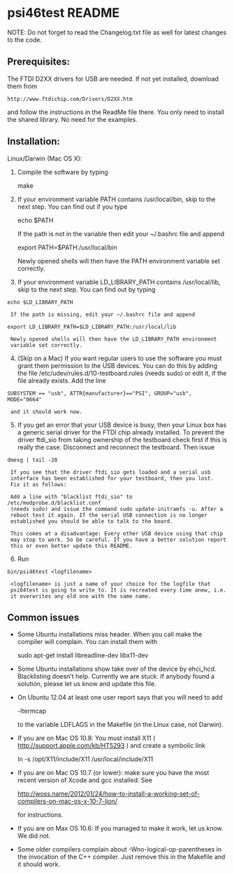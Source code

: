 psi46test README
====================================================================

NOTE: Do not forget to read the Changelog.txt file as well for latest
      changes to the code.

Prerequisites:
--------------

The FTDI D2XX drivers for USB are needed. If not yet installed, download
them from

    http://www.ftdichip.com/Drivers/D2XX.htm

and follow the instructions in the ReadMe file there. You only need to install
the shared library. No need for the examples.


Installation:
-------------

Linux/Darwin (Mac OS X):

  1. Compile the software by typing

	 make 


  2. If your environment variable PATH contains /usr/local/bin, skip to the
     next step. You can find out if you type

	 echo $PATH

     If the path is not in the variable then edit your ~/.bashrc file and
     append

	 export PATH=$PATH:/usr/local/bin

     Newly opened shells will then have the PATH environment variable set
     correctly.


  3. If your environment variable LD_LIBRARY_PATH contains /usr/local/lib,
     skip to the next step. You can find out by typing

	echo $LD_LIBRARY_PATH

     If the path is missing, edit your ~/.bashrc file and append

	export LD_LIBRARY_PATH=$LD_LIBRARY_PATH:/usr/local/lib

     Newly opened shells will then have the LD_LIBRARY_PATH environment
     variable set correctly.


  4. (Skip on a Mac)
     If you want regular users to use the software you must grant them
     permission to the USB devices. You can do this by adding the file
     /etc/udev/rules.d/10-testboard.rules (needs sudo) or edit it, if the
     file already exists. Add the line

	SUBSYSTEM == "usb", ATTR{manufacturer}=="PSI", GROUP="usb", MODE="0664"

     and it should work now.


  5. If you get an error that your USB device is busy, then your Linux
     box has a generic serial driver for the FTDI chip already installed. 
     To prevent the driver ftdi_sio from taking ownership of the testboard
     check first if this is really the case. Disconnect and reconnect 
     the testboard. Then issue

	dmesg | tail -20

     If you see that the driver ftdi_sio gets loaded and a serial usb 
     interface has been established for your testboard, then you lost.
     Fix it as follows:

     Add a line with "blacklist ftdi_sio" to /etc/modprobe.d/blacklist.conf
     (needs sudo) and issue the command sudo update-initramfs -u. After a 
     reboot test it again. If the serial USB connection is no longer 
     established you should be able to talk to the board.

     This comes at a disadvantage: Every other USB device using that chip
     may stop to work. So be careful. If you have a better solution report
     this or even better update this README.


  6. Run

	bin/psi46test <logfilename>

     <logfilename> is just a name of your choice for the logfile that 
     psi64test is going to write to. It is recreated every time anew, i.e.
     it overwrites any old one with the same name.

Common issues
-------------

  * Some Ubuntu installations miss header. When you call make the compiler
    will complain. You can install them with

	sudo apt-get install libreadline-dev libx11-dev


  * Some Ubuntu installations show take over of the device by ehci_hcd. 
    Blacklisting doesn't help. Currently we are stuck. If anybody found
    a solution, please let us know and update this file.

  * On Ubuntu 12.04 at least one user report says that you will need to add

	-ltermcap

    to the variable LDFLAGS in the Makefile (in the Linux case, not Darwin).

  * If you are on Mac OS 10.8:
    You must install X11 ( http://support.apple.com/kb/HT5293 ) and create
    a symbolic link
    
	ln -s /opt/X11/include/X11 /usr/local/include/X11 

  * If you are on Mac OS 10.7 (or lower):
    make sure you have the most recent version of Xcode and gcc installed.
    See
    
	http://woss.name/2012/01/24/how-to-install-a-working-set-of-compilers-on-mac-os-x-10-7-lion/
	
    for instructions.

  * If you are on Max OS 10.6:
    If you managed to make it work, let us know. We did not.

  * Some older compilers complain about -Wno-logical-op-parentheses in the
    invocation of the C++ compiler. Just remove this in the Makefile and
    it should work.

